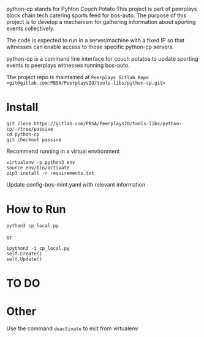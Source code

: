 python-cp stands for Pyhton Couch Potato
This project is part of peerplays block chain tech catering sports feed for bos-auto. 
The purpose of this project is to develop a mechanism for gathering information about sporting events collectively.

The code is expected to run in a server/machine with a fixed IP so that witnesses can enable access to those specific python-cp servers.

python-cp is a command line interface for couch potatos to update sporting events to peerplays witnesses running bos-auto.

The project repo is maintained at `Peerplays Gitlab Repo <git@gitlab.com:PBSA/PeerplaysIO/tools-libs/python-cp.git>`

Install
=======
```
git clone https://gitlab.com/PBSA/PeerplaysIO/tools-libs/python-cp/-/tree/passive
cd python-cp
git checkout passive
```

Recommend running in a virtual environment

```
virtualenv -p python3 env
source env/bin/activate
pip3 install -r requirements.txt
```

Update config-bos-mint.yaml with relevant information

How to Run
==========
```
python3 cp_local.py
```

or

```
ipython3 -i cp_local.py
self.Create()
self.Update()
```

TO DO
=====

Other
=====
Use the command `deactivate` to exit from virtualenv
